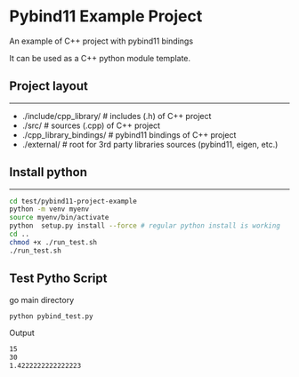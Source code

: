 # Pybind11 Example Project

An example of C++ project with pybind11 bindings

It can be used as a C++ python module template.

## Project layout
--------------


- ./include/cpp_library/     # includes (.h) of C++ project 
- ./src/                     # sources (.cpp) of C++ project 
- ./cpp_library_bindings/    # pybind11 bindings of C++ project 
- ./external/                # root for 3rd party libraries sources (pybind11, eigen, etc.)


## Install python
--------------

```bash
cd test/pybind11-project-example
python -m venv myenv
source myenv/bin/activate
python  setup.py install --force # regular python install is working
cd ..
chmod +x ./run_test.sh
./run_test.sh
```
## Test Pytho Script

go main directory
```bash
python pybind_test.py
```
Output 
```bash
15
30
1.4222222222222223
```
